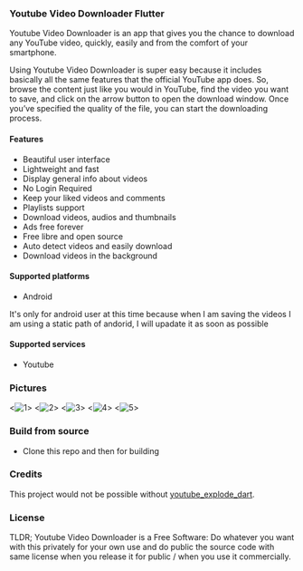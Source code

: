 ### Youtube Video Downloader Flutter
<p>Youtube Video Downloader is an app that gives you the chance to download any YouTube video, quickly, easily and from the comfort of your smartphone.

Using Youtube Video Downloader is super easy because it includes basically all the same features that the official YouTube app does. So, browse the content just like you would in YouTube, find the video you want to save, and click on the arrow button to open the download window. Once you’ve specified the quality of the file, you can start the downloading process.</p>

<h4>Features</h4>
<ul>
    <li>Beautiful user interface</li>
    <li>Lightweight and fast</li>
    <li>Display general info about videos</li>
    <li>No Login Required</li>
    <li>Keep your liked videos and comments</li>
    <li>Playlists support</li>
    <li>Download videos, audios and thumbnails</li>
    <li>Ads free forever</li>
    <li>Free libre and open source</li>
    <li> Auto detect videos and easily download</li>
    <li>Download videos in the background</li>
</ul>

<h4>Supported platforms</h4>

<ul>
    <li>Android</li>
</ul>
<p>It's only for android user at this time because when I am saving the videos I am using a static path of andorid, I will upadate it as soon as possible</p>

<h4>Supported services</h4>
<ul>
    <li>Youtube</li>
</ul>

### Pictures
<![1](https://github.com/ravitaak/Youtube-Video-Downloader/blob/master/assets/screenshots/1.jpg)>
<![2](https://github.com/ravitaak/Youtube-Video-Downloader/blob/master/assets/screenshots/2.jpg)>
<![3](https://github.com/ravitaak/Youtube-Video-Downloader/blob/master/assets/screenshots/3.jpg)>
<![4](https://github.com/ravitaak/Youtube-Video-Downloader/blob/master/assets/screenshots/4.jpg)>
<![5](https://github.com/ravitaak/Youtube-Video-Downloader/blob/master/assets/screenshots/5.jpg)>
### Build from source

- Clone this repo and then for building

### Credits

This project would not be possible without [youtube_explode_dart](https://github.com/Hexer10/youtube_explode_dart).

### License

TLDR;
Youtube Video Downloader is a Free Software: Do whatever you want with this privately for your own use and do public the source code with same license when you release it for public / when you use it commercially.